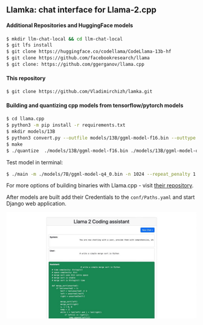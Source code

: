 ## Llamka: chat interface for Llama-2.cpp 


#### Additional Repositories and HuggingFace models

```bash
$ mkdir llm-chat-local && cd llm-chat-local
$ git lfs install 
$ git clone https://huggingface.co/codellama/CodeLlama-13b-hf
$ git clone https://github.com/facebookresearch/llama
$ git clone: https://github.com/ggerganov/llama.cpp
```


#### This repository

```bash
$ git clone https://github.com/Vladimirchizh/lamka.git
```

#### Building and quantizing cpp models from tensorflow/pytorch models

```bash
$ cd llama.cpp
$ python3 -m pip install -r requirements.txt
$ mkdir models/13B
$ python3 convert.py --outfile models/13B/ggml-model-f16.bin --outtype f16 ../CodeLlama-13b-hf
$ make
$ ./quantize  ./models/13B/ggml-model-f16.bin ./models/13B/ggml-model-q4_0.bin q4_0
```
Test model in terminal:
```bash
$ ./main -m ./models/7B/ggml-model-q4_0.bin -n 1024 --repeat_penalty 1.0 --color -i -r "User:" -f ./prompts/chat-with-bob.txt
```

For more options of building binaries with Llama.cpp - visit [their repository](https://github.com/ggerganov/llama.cpp).

After models are built add their Credentials to the `conf/Paths.yaml` and start Django web application.


![Lamka interface](pics%2Fphoto_2023-08-29%2015.03.43.jpeg)